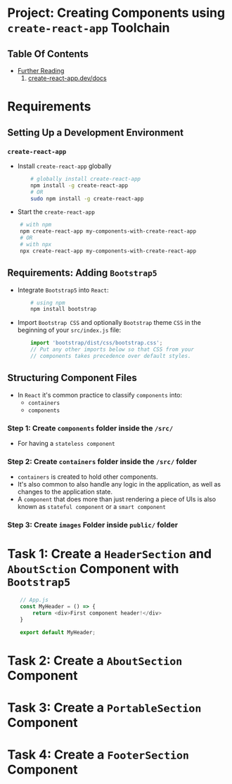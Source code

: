 # Project: Creating Components using `create-react-app` Toolchain

## Table Of Contents
- [Further Reading]()
    1. [create-react-app.dev/docs](https://create-react-app.dev/docs/getting-started)

# Requirements

## Setting Up a Development Environment
### `create-react-app`
* Install `create-react-app` globally
    ```sh
        # globally install create-react-app
        npm install -g create-react-app
        # OR
        sudo npm install -g create-react-app
    ```
* Start the `create-react-app`
```sh
    # with npm
    npm create-react-app my-components-with-create-react-app
    # OR
    # with npx
    npx create-react-app my-components-with-create-react-app
```
## Requirements: Adding `Bootstrap5`
* Integrate `Bootstrap5` into `React`:

    ```sh
        # using npm
        npm install bootstrap
    ```
* Import `Bootstrap CSS` and optionally `Bootstrap` theme `CSS` in the beginning of your `src/index.js` file:

    ```js
        import 'bootstrap/dist/css/bootstrap.css';
        // Put any other imports below so that CSS from your
        // components takes precedence over default styles.
    ```
## Structuring Component Files
* In `React` it's common practice to classify `components` into:
  * `containers`
  * `components`
### Step 1: Create `components` folder inside the `/src/`
* For having a `stateless component`
### Step 2: Create `containers` folder inside the `/src/` folder
* `containers` is created to hold other components.
* It's also common to also handle any logic in the application, as well as changes to the application state.
* A `component` that does more than just rendering a piece of UIs is also known as `stateful component` or a `smart component`

### Step 3: Create `images` Folder inside `public/` folder


# Task 1: Create a `HeaderSection` and `AboutSction` Component with `Bootstrap5`
```js
    // App.js
    const MyHeader = () => {
        return <div>First component header!</div>
    }

    export default MyHeader;
```

# Task 2: Create a `AboutSection` Component

# Task 3: Create a `PortableSection` Component

# Task 4: Create a `FooterSection` Component
